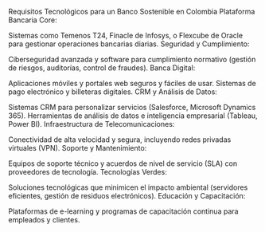 Requisitos Tecnológicos para un Banco Sostenible en Colombia
Plataforma Bancaria Core:

Sistemas como Temenos T24, Finacle de Infosys, o Flexcube de Oracle para gestionar operaciones bancarias diarias.
Seguridad y Cumplimiento:

Ciberseguridad avanzada y software para cumplimiento normativo (gestión de riesgos, auditorías, control de fraudes).
Banca Digital:

Aplicaciones móviles y portales web seguros y fáciles de usar.
Sistemas de pago electrónico y billeteras digitales.
CRM y Análisis de Datos:

Sistemas CRM para personalizar servicios (Salesforce, Microsoft Dynamics 365).
Herramientas de análisis de datos e inteligencia empresarial (Tableau, Power BI).
Infraestructura de Telecomunicaciones:

Conectividad de alta velocidad y segura, incluyendo redes privadas virtuales (VPN).
Soporte y Mantenimiento:

Equipos de soporte técnico y acuerdos de nivel de servicio (SLA) con proveedores de tecnología.
Tecnologías Verdes:

Soluciones tecnológicas que minimicen el impacto ambiental (servidores eficientes, gestión de residuos electrónicos).
Educación y Capacitación:

Plataformas de e-learning y programas de capacitación continua para empleados y clientes.
